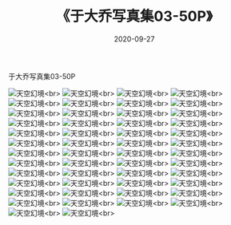 ﻿---
layout: post
title: 《于大乔写真集03-50P》
date: 2020-09-27
img: http://photo.orgx.cf/性感/2020/于大乔写真集03-50P/000.jpg
tags: [美女,性感,泳衣]
---

于大乔写真集03-50P



![天空幻境](http://photo.orgx.cf/性感/2020/于大乔写真集03-50P/001.jpg''天空幻境'')<br>
![天空幻境](http://photo.orgx.cf/性感/2020/于大乔写真集03-50P/002.jpg''天空幻境'')<br>
![天空幻境](http://photo.orgx.cf/性感/2020/于大乔写真集03-50P/003.jpg''天空幻境'')<br>
![天空幻境](http://photo.orgx.cf/性感/2020/于大乔写真集03-50P/004.jpg''天空幻境'')<br>
![天空幻境](http://photo.orgx.cf/性感/2020/于大乔写真集03-50P/005.jpg''天空幻境'')<br>
![天空幻境](http://photo.orgx.cf/性感/2020/于大乔写真集03-50P/006.jpg''天空幻境'')<br>
![天空幻境](http://photo.orgx.cf/性感/2020/于大乔写真集03-50P/007.jpg''天空幻境'')<br>
![天空幻境](http://photo.orgx.cf/性感/2020/于大乔写真集03-50P/008.jpg''天空幻境'')<br>
![天空幻境](http://photo.orgx.cf/性感/2020/于大乔写真集03-50P/009.jpg''天空幻境'')<br>
![天空幻境](http://photo.orgx.cf/性感/2020/于大乔写真集03-50P/010.jpg''天空幻境'')<br>
![天空幻境](http://photo.orgx.cf/性感/2020/于大乔写真集03-50P/011.jpg''天空幻境'')<br>
![天空幻境](http://photo.orgx.cf/性感/2020/于大乔写真集03-50P/012.jpg''天空幻境'')<br>
![天空幻境](http://photo.orgx.cf/性感/2020/于大乔写真集03-50P/013.jpg''天空幻境'')<br>
![天空幻境](http://photo.orgx.cf/性感/2020/于大乔写真集03-50P/014.jpg''天空幻境'')<br>
![天空幻境](http://photo.orgx.cf/性感/2020/于大乔写真集03-50P/015.jpg''天空幻境'')<br>
![天空幻境](http://photo.orgx.cf/性感/2020/于大乔写真集03-50P/016.jpg''天空幻境'')<br>
![天空幻境](http://photo.orgx.cf/性感/2020/于大乔写真集03-50P/017.jpg''天空幻境'')<br>
![天空幻境](http://photo.orgx.cf/性感/2020/于大乔写真集03-50P/018.jpg''天空幻境'')<br>
![天空幻境](http://photo.orgx.cf/性感/2020/于大乔写真集03-50P/019.jpg''天空幻境'')<br>
![天空幻境](http://photo.orgx.cf/性感/2020/于大乔写真集03-50P/020.jpg''天空幻境'')<br>
![天空幻境](http://photo.orgx.cf/性感/2020/于大乔写真集03-50P/021.jpg''天空幻境'')<br>
![天空幻境](http://photo.orgx.cf/性感/2020/于大乔写真集03-50P/022.jpg''天空幻境'')<br>
![天空幻境](http://photo.orgx.cf/性感/2020/于大乔写真集03-50P/023.jpg''天空幻境'')<br>
![天空幻境](http://photo.orgx.cf/性感/2020/于大乔写真集03-50P/024.jpg''天空幻境'')<br>
![天空幻境](http://photo.orgx.cf/性感/2020/于大乔写真集03-50P/025.jpg''天空幻境'')<br>
![天空幻境](http://photo.orgx.cf/性感/2020/于大乔写真集03-50P/026.jpg''天空幻境'')<br>
![天空幻境](http://photo.orgx.cf/性感/2020/于大乔写真集03-50P/027.jpg''天空幻境'')<br>
![天空幻境](http://photo.orgx.cf/性感/2020/于大乔写真集03-50P/028.jpg''天空幻境'')<br>
![天空幻境](http://photo.orgx.cf/性感/2020/于大乔写真集03-50P/029.jpg''天空幻境'')<br>
![天空幻境](http://photo.orgx.cf/性感/2020/于大乔写真集03-50P/030.jpg''天空幻境'')<br>
![天空幻境](http://photo.orgx.cf/性感/2020/于大乔写真集03-50P/031.jpg''天空幻境'')<br>
![天空幻境](http://photo.orgx.cf/性感/2020/于大乔写真集03-50P/032.jpg''天空幻境'')<br>
![天空幻境](http://photo.orgx.cf/性感/2020/于大乔写真集03-50P/033.jpg''天空幻境'')<br>
![天空幻境](http://photo.orgx.cf/性感/2020/于大乔写真集03-50P/034.jpg''天空幻境'')<br>
![天空幻境](http://photo.orgx.cf/性感/2020/于大乔写真集03-50P/035.jpg''天空幻境'')<br>
![天空幻境](http://photo.orgx.cf/性感/2020/于大乔写真集03-50P/036.jpg''天空幻境'')<br>
![天空幻境](http://photo.orgx.cf/性感/2020/于大乔写真集03-50P/037.jpg''天空幻境'')<br>
![天空幻境](http://photo.orgx.cf/性感/2020/于大乔写真集03-50P/038.jpg''天空幻境'')<br>
![天空幻境](http://photo.orgx.cf/性感/2020/于大乔写真集03-50P/039.jpg''天空幻境'')<br>
![天空幻境](http://photo.orgx.cf/性感/2020/于大乔写真集03-50P/040.jpg''天空幻境'')<br>
![天空幻境](http://photo.orgx.cf/性感/2020/于大乔写真集03-50P/041.jpg''天空幻境'')<br>
![天空幻境](http://photo.orgx.cf/性感/2020/于大乔写真集03-50P/042.jpg''天空幻境'')<br>
![天空幻境](http://photo.orgx.cf/性感/2020/于大乔写真集03-50P/043.jpg''天空幻境'')<br>
![天空幻境](http://photo.orgx.cf/性感/2020/于大乔写真集03-50P/044.jpg''天空幻境'')<br>
![天空幻境](http://photo.orgx.cf/性感/2020/于大乔写真集03-50P/045.jpg''天空幻境'')<br>
![天空幻境](http://photo.orgx.cf/性感/2020/于大乔写真集03-50P/046.jpg''天空幻境'')<br>
![天空幻境](http://photo.orgx.cf/性感/2020/于大乔写真集03-50P/047.jpg''天空幻境'')<br>
![天空幻境](http://photo.orgx.cf/性感/2020/于大乔写真集03-50P/048.jpg''天空幻境'')<br>
![天空幻境](http://photo.orgx.cf/性感/2020/于大乔写真集03-50P/049.jpg''天空幻境'')<br>
![天空幻境](http://photo.orgx.cf/性感/2020/于大乔写真集03-50P/050.jpg''天空幻境'')<br>